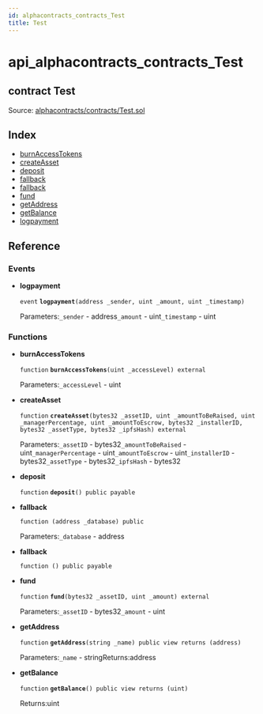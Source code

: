 ```yaml
---
id: alphacontracts_contracts_Test
title: Test
---
```


# api\_alphacontracts\_contracts\_Test

## contract Test

Source: [alphacontracts/contracts/Test.sol](https://github.com/MyBitFoundation/MyBit-Network.tech//blob/v0.0.0/contracts/alphacontracts/contracts/Test.sol)

## Index

* [burnAccessTokens](https://github.com/MyBitFoundation/MyBit-Network.tech/tree/9bb35f4e2608f44c29e1b398fa64e00a295d0ed2/docgen/docs/alphacontracts_contracts_Test.html#burnAccessTokens)
* [createAsset](https://github.com/MyBitFoundation/MyBit-Network.tech/tree/9bb35f4e2608f44c29e1b398fa64e00a295d0ed2/docgen/docs/alphacontracts_contracts_Test.html#createAsset)
* [deposit](https://github.com/MyBitFoundation/MyBit-Network.tech/tree/9bb35f4e2608f44c29e1b398fa64e00a295d0ed2/docgen/docs/alphacontracts_contracts_Test.html#deposit)
* [fallback](https://github.com/MyBitFoundation/MyBit-Network.tech/tree/9bb35f4e2608f44c29e1b398fa64e00a295d0ed2/docgen/docs/alphacontracts_contracts_Test.html)
* [fallback](https://github.com/MyBitFoundation/MyBit-Network.tech/tree/9bb35f4e2608f44c29e1b398fa64e00a295d0ed2/docgen/docs/alphacontracts_contracts_Test.html)
* [fund](https://github.com/MyBitFoundation/MyBit-Network.tech/tree/9bb35f4e2608f44c29e1b398fa64e00a295d0ed2/docgen/docs/alphacontracts_contracts_Test.html#fund)
* [getAddress](https://github.com/MyBitFoundation/MyBit-Network.tech/tree/9bb35f4e2608f44c29e1b398fa64e00a295d0ed2/docgen/docs/alphacontracts_contracts_Test.html#getAddress)
* [getBalance](https://github.com/MyBitFoundation/MyBit-Network.tech/tree/9bb35f4e2608f44c29e1b398fa64e00a295d0ed2/docgen/docs/alphacontracts_contracts_Test.html#getBalance)
* [logpayment](https://github.com/MyBitFoundation/MyBit-Network.tech/tree/9bb35f4e2608f44c29e1b398fa64e00a295d0ed2/docgen/docs/alphacontracts_contracts_Test.html#logpayment)

## Reference

### Events

* **logpayment**

  `event` **`logpayment`**`(address _sender, uint _amount, uint _timestamp)`

  Parameters:`_sender` - address`_amount` - uint`_timestamp` - uint

### Functions

* **burnAccessTokens**

  `function` **`burnAccessTokens`**`(uint _accessLevel) external`

  Parameters:`_accessLevel` - uint

* **createAsset**

  `function` **`createAsset`**`(bytes32 _assetID, uint _amountToBeRaised, uint _managerPercentage, uint _amountToEscrow, bytes32 _installerID, bytes32 _assetType, bytes32 _ipfsHash) external`

  Parameters:`_assetID` - bytes32`_amountToBeRaised` - uint`_managerPercentage` - uint`_amountToEscrow` - uint`_installerID` - bytes32`_assetType` - bytes32`_ipfsHash` - bytes32

* **deposit**

  `function` **`deposit`**`() public payable`

* **fallback**

  `function (address _database) public`

  Parameters:`_database` - address

* **fallback**

  `function () public payable`

* **fund**

  `function` **`fund`**`(bytes32 _assetID, uint _amount) external`

  Parameters:`_assetID` - bytes32`_amount` - uint

* **getAddress**

  `function` **`getAddress`**`(string _name) public view returns (address)`

  Parameters:`_name` - stringReturns:address

* **getBalance**

  `function` **`getBalance`**`() public view returns (uint)`

  Returns:uint

